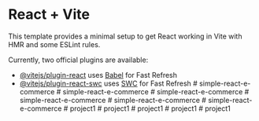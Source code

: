 # React + Vite

This template provides a minimal setup to get React working in Vite with HMR and some ESLint rules.

Currently, two official plugins are available:

- [@vitejs/plugin-react](https://github.com/vitejs/vite-plugin-react/blob/main/packages/plugin-react/README.md) uses [Babel](https://babeljs.io/) for Fast Refresh
- [@vitejs/plugin-react-swc](https://github.com/vitejs/vite-plugin-react-swc) uses [SWC](https://swc.rs/) for Fast Refresh
#   s i m p l e - r e a c t - e - c o m m e r c e  
 #   s i m p l e - r e a c t - e - c o m m e r c e  
 #   s i m p l e - r e a c t - e - c o m m e r c e  
 #   s i m p l e - r e a c t - e - c o m m e r c e  
 #   s i m p l e - r e a c t - e - c o m m e r c e  
 #   s i m p l e - r e a c t - e - c o m m e r c e  
 #   p r o j e c t 1  
 #   p r o j e c t 1  
 #   p r o j e c t 1  
 #   p r o j e c t 1  
 #   p r o j e c t 1  
 